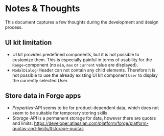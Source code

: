 # Notes & Thoughts

This document captures a few thoughts during the development and design process.

## UI kit limitation

- UI kit provides predefined components, but it is not possible to customize them. This is especially painful in terms of usability for the ``Range``-component (no ``min``, ``max`` or ``current`` value are displayed).
- ``ModalDialog``-Header can not contain any child elements. Therefore it is not possible to use the already existing UI kit component ``User`` to display the currently selected User.

## Store data in Forge apps

- *Properties*-API seems to be for product-dependent data, which does not seem to be suitable for temporary storing skills
- *Storage*-API is a permanent storage for data, however there are quotas and limits: https://developer.atlassian.com/platform/forge/platform-quotas-and-limits/#storage-quotas